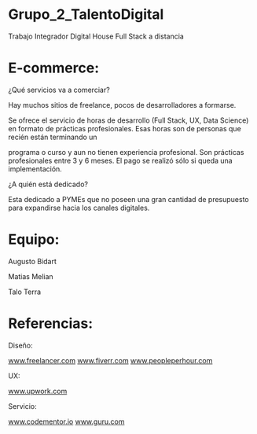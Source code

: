 # Grupo_2_TalentoDigital

  Trabajo Integrador Digital House Full Stack a distancia

# E-commerce:

  ¿Qué servicios va a comerciar?
  
  Hay muchos sitios de freelance, pocos de desarrolladores a formarse.  
  
  Se ofrece el servicio de horas de desarrollo (Full Stack, UX, Data Science) en formato de prácticas profesionales.  Esas horas son de personas que recién están terminando un   
  
  programa o curso y aun no tienen experiencia profesional. Son prácticas profesionales entre 3 y 6 meses. El pago se realizó sólo si queda una implementación.  
  
  ¿A quién está dedicado?
  
  Esta dedicado a PYMEs que no poseen una gran cantidad de presupuesto para expandirse hacia los canales digitales.
  
  
# Equipo:
  
  Augusto Bidart
 
  Matias Melian
  
  Talo Terra
  
# Referencias:

Diseño:

www.freelancer.com
www.fiverr.com
www.peopleperhour.com


UX:

www.upwork.com


Servicio:

www.codementor.io
www.guru.com


  

